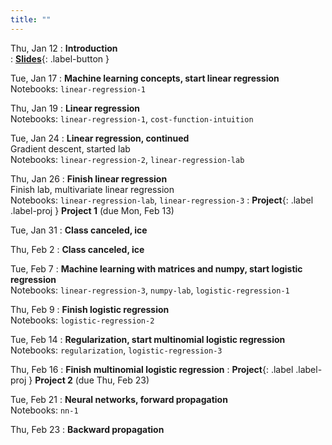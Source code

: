 ```yaml
---
title: ""
---
```


Thu, Jan 12
: **Introduction**  
: [**Slides**](lectures/intro/ml-day1-slides.pdf){: .label-button } 

Tue, Jan 17
: **Machine learning concepts, start linear regression**  
  Notebooks: `linear-regression-1`

Thu, Jan 19
: **Linear regression**  
  Notebooks: `linear-regression-1`, `cost-function-intuition`

Tue, Jan 24
: **Linear regression, continued**  
  Gradient descent, started lab  
  Notebooks: `linear-regression-2`, `linear-regression-lab`
  
Thu, Jan 26
: **Finish linear regression**  
  Finish lab, multivariate linear regression  
  Notebooks:  `linear-regression-lab`, `linear-regression-3`
: **Project**{: .label .label-proj } **Project 1** (due Mon, Feb 13)
  
Tue, Jan 31
: **Class canceled, ice**

Thu, Feb 2
: **Class canceled, ice**

Tue, Feb 7
: **Machine learning with matrices and numpy, start logistic regression**  
  Notebooks: `linear-regression-3`, `numpy-lab`, `logistic-regression-1`

Thu, Feb 9
: **Finish logistic regression**  
  Notebooks: `logistic-regression-2`

Tue, Feb 14
: **Regularization, start multinomial logistic regression**
  Notebooks: `regularization`, `logistic-regression-3`

Thu, Feb 16
: **Finish multinomial logistic regression**
: **Project**{: .label .label-proj } **Project 2** (due Thu, Feb 23)

Tue, Feb 21
: **Neural networks, forward propagation**  
  Notebooks: `nn-1`

Thu, Feb 23
: **Backward propagation**  
